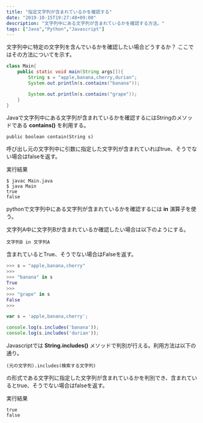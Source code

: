 ```yaml
---
title: "指定文字列が含まれているかを確認する"
date: "2019-10-15T19:27:48+09:00"
description: "文字列中にある文字列が含まれているかを確認する方法。"
tags: ["Java","Python","Javascript"]
---
```


文字列中に特定の文字列を含んでいるかを確認したい場合どうするか？
ここではその方法についてを示す。

<div class="note_content_by_programming_language" id="note_content_Java">

```java
class Main{
    public static void main(String args[]){
        String s = "apple,banana,cherry,durian";
        System.out.println(s.contains("banana"));

        System.out.println(s.contains("grape"));        
    }
}
```

Javaで文字列中にある文字列が含まれているかを確認するにはStringのメソッドである **contains()** を利用する。  

`public boolean contain(String s)`  

呼び出し元の文字列中に引数に指定した文字列が含まれていればtrue、そうでない場合はfalseを返す。

実行結果

```
$ javac Main.java 
$ java Main
true
false
```

</div>
<div class="note_content_by_programming_language" id="note_content_Python">

pythonで文字列中にある文字列が含まれているかを確認するには **in** 演算子を使う。   

文字列A中に文字列Bが含まれているか確認したい場合は以下のようにする。

`文字列B in 文字列A`

含まれているとTrue、そうでない場合はFalseを返す。

```python
>>> s = "apple,banana,cherry" 
>>> 
>>> "banana" in s
True
>>>
>>> "grape" in s
False
>>>
```

</div>
<div class="note_content_by_programming_language" id="note_content_Javascript">

```javascript
var s = 'apple,banana,cherry';

console.log(s.includes('banana'));
console.log(s.includes('durian'));
```

Javascriptでは **String.includes()** メソッドで判別が行える。利用方法は以下の通り。

```
(元の文字列).includes(検索する文字列)
```

の形式である文字列に指定した文字列が含まれているかを判別でき、含まれているとtrue、そうでない場合はfalseを返す。

実行結果

```
true
false
```

</div>



